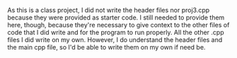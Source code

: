 As this is a class project, I did not write the header files nor proj3.cpp because they were provided as starter code. 
I still needed to provide them here, though, because they're necessary to give context to the other files of code that I did write and for the program to run properly.
All the other .cpp files I did write on my own. 
However, I do understand the header files and the main cpp file, so I'd be able to write them on my own if need be.
